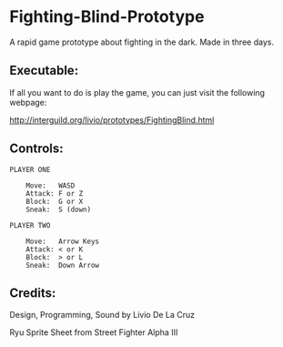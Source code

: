 Fighting-Blind-Prototype
========================

A rapid game prototype about fighting in the dark. Made in three days.

Executable:
----------

If all you want to do is play the game, you can just visit the following webpage:

http://interguild.org/livio/prototypes/FightingBlind.html

Controls:
--------

	PLAYER ONE
	
		Move:	WASD
		Attack:	F or Z
		Block:	G or X
		Sneak:	S (down)
	
	PLAYER TWO
		
		Move:	Arrow Keys
		Attack:	< or K
		Block:	> or L
		Sneak:	Down Arrow

Credits:
-------

Design, Programming, Sound
by Livio De La Cruz

Ryu Sprite Sheet
from Street Fighter Alpha III
